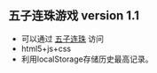 ## 五子连珠游戏 version 1.1
* 可以通过 [五子连珠](https://bigbag01.github.io/Five-balls/) 访问
* html5+js+css
* 利用localStorage存储历史最高记录。